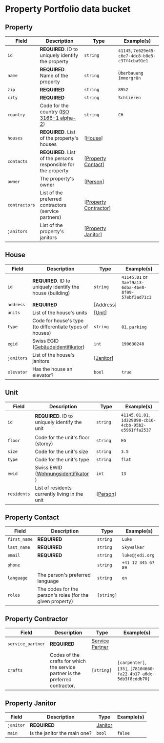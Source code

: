 # Property Portfolio data bucket

## Property

| Field | Description | Type | Example(s) |
| --- | --- | --- | --- |
| `id` | **REQUIRED**. ID to uniquely identify the property | `string` | `41145`, `7e629e45-c6e7-4dc8-b8e5-c37f4cba91e1` |
| `name` | **REQUIRED**. Name of the property | `string` | `Überbauung Immergrün` |
| `zip` | **REQUIRED** | `string` | `8952` |
| `city` | **REQUIRED** | `string` | `Schlieren` |
| `country` | Code for the country ([ISO 3166-1 alpha-2](https://en.wikipedia.org/wiki/ISO_3166-1_alpha-2)) | `string` | `CH` |
| `houses` | **REQUIRED**. List of the property's houses | [[House](#house)] |  |
| `contacts` | **REQUIRED**. List of the persons responsible for the property | [[Property Contact](facility-management.md#property-contact)] |  |
| `owner` | The property's owner | [[Person](../shared-types.md#person)] |  |
| `contractors` | List of the preferred contractors (service partners) | [[Property Contractor](#property-contractor)] |  |
| `janitors` | List of the property's janitors | [[Property Janitor](#property-janitor)] |  |

## House

| Field | Description | Type | Example(s) |
| --- | --- | --- | --- |
| `id` | **REQUIRED**. ID to uniquely identify the house (building) | `string` | `41145.01` or `3aef9a13-6dba-4be8-8f09-57ebf3ad71c3` |
| `address` | **REQUIRED** | [[Address](../shared-types.md#address)] |  |
| `units` | List of the house's units | [[Unit](#unit)] |  |
| `type` | Code for house's type (to differentiate types of houses) | `string` | `01`, `parking` |
| `egid` | Swiss EGID ([Gebäudeidentifikator](https://www.bfs.admin.ch/bfs/de/home/register/personenregister/registerharmonisierung/egid-ewid.html)) | `int` | `190630248` |
| `janitors` | List of the house's janitors | [[Janitor](janitor.md#janitor)] |  |
| `elevator` | Has the house an elevator? | `bool` | `true` |

## Unit

| Field | Description | Type | Example(s) |
| --- | --- | --- | --- |
| `id` | **REQUIRED**. ID to uniquely identify the unit | `string` | `41145.01.01`, `1d329098-cb16-4cbb-95b2-e5961ffa2537` |
| `floor` | Code for the unit's floor (storey) | `string` | `EG` |
| `size` | Code for the unit's size | `string` | `3.5` |
| `type` | Code for the unit's type | `string` | `flat` |
| `ewid` | Swiss EWID ([Wohnungsidentifikator ](https://www.bfs.admin.ch/bfs/de/home/register/personenregister/registerharmonisierung/egid-ewid.html)) | `int` | `13` |
| `residents` | List of residents currently living in the unit | [[Person](../shared-types.md#person)]  |  |

## Property Contact

| Field | Description | Type | Example(s) |
| --- | --- | --- | --- |
| `first_name` | **REQUIRED** | `string` | `Luke` |
| `last_name` | **REQUIRED** | `string` | `Skywalker` |
| `email` | **REQUIRED** | `string` | `luke@jedi.org` |
| `phone` |  | `string` | `+41 12 345 67 89` |
| `language` | The person's preferred language | `string` | `en` |
| `roles` | The codes for the person's roles (for the given property) | `[string]` |  |

## Property Contractor

| Field | Description | Type | Example(s) |
| --- | --- | --- | --- |
| `service_partner` | **REQUIRED** | [Service Partner](service-partner.md#service-partner) |  |
| `crafts` | Codes of the crafts for which the service partner is the preferred contractor. | `[string]` | `[carpenter]`, `[35]`, `[78104660-fa22-4b17-a6de-5db3f8cddb70]` |

## Property Janitor

| Field | Description | Type | Example(s) |
| --- | --- | --- | --- |
| `janitor` | **REQUIRED** | [Janitor](janitor.md#janitor) |  |
| `main` | Is the janitor the main one? | `bool` | `false` |
